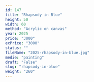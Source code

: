 ```yaml
---
id: 147
title: "Rhapsody in Blue"
height: 50
width: 60
method: "Acrylic on canvas"
year: 2025
price: "3000"
exPrice: "3000"
status: ""
fileName: "2025-rhapsody-in-blue.jpg"
medie: "painting"
draft: "False"
slug: "rhapsody-in-blue"
weight: "260"
---
```

